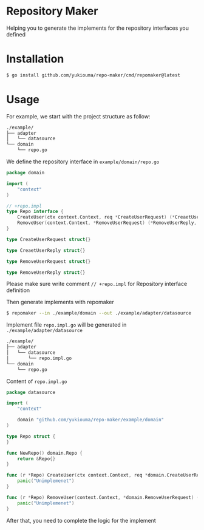 # Repository Maker

Helping you to generate the implements for the repository interfaces you defined

# Installation
```bash
$ go install github.com/yukiouma/repo-maker/cmd/repomaker@latest
```

# Usage
For example, we start with the project structure as follow:
```bash
./example/
├── adapter
│   └── datasource
└── domain
    └── repo.go
```
We define the repository interface in `example/domain/repo.go`
```go
package domain

import (
	"context"
)

// +repo.impl
type Repo interface {
	CreateUser(ctx context.Context, req *CreateUserRequest) (*CreaetUserReply, error)
	RemoveUser(context.Context, *RemoveUserRequest) (*RemoveUserReply, error)
}

type CreateUserRequest struct{}

type CreaetUserReply struct{}

type RemoveUserRequest struct{}

type RemoveUserReply struct{}

```
Please make sure write comment `// +repo.impl` for Repository interface definition

Then generate implements with repomaker
```bash
$ repomaker --in ./example/domain --out ./example/adapter/datasource
```
Implement file `repo.impl.go` will be generated in `./example/adapter/datasource`
```bash
./example/
├── adapter
│   └── datasource
│       └── repo.impl.go
└── domain
    └── repo.go
```

Content of `repo.impl.go`
```go
package datasource

import (
	"context"

	domain "github.com/yukiouma/repo-maker/example/domain"
)

type Repo struct {
}

func NewRepo() domain.Repo {
	return &Repo{}
}

func (r *Repo) CreateUser(ctx context.Context, req *domain.CreateUserRequest) (*domain.CreaetUserReply, error) {
	panic("Unimplemenet")
}

func (r *Repo) RemoveUser(context.Context, *domain.RemoveUserRequest) (*domain.RemoveUserReply, error) {
	panic("Unimplemenet")
}

```

After that, you need to complete the logic for the implement